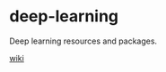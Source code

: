 # deep-learning
Deep learning resources and packages.

[wiki](https://deeplearningai.adaptingx.repl.co)
